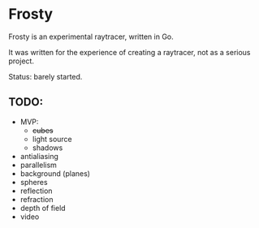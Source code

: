 # Frosty

Frosty is an experimental raytracer, written in Go.

It was written for the experience of creating a raytracer, not as a serious project.

Status: barely started.

## TODO:

- MVP:
  - ~~cubes~~
  - light source
  - shadows
- antialiasing
- parallelism
- background (planes)
- spheres
- reflection
- refraction
- depth of field
- video
